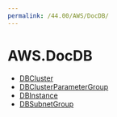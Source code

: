 ```yaml
---
permalink: /44.00/AWS/DocDB/
---
```


# AWS.DocDB



* [DBCluster](DBCluster.md)
* [DBClusterParameterGroup](DBClusterParameterGroup.md)
* [DBInstance](DBInstance.md)
* [DBSubnetGroup](DBSubnetGroup.md)